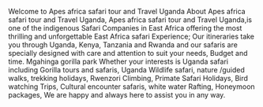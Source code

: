 
Welcome to Apes africa safari tour and Travel Uganda About Apes africa safari tour and Travel Uganda, Apes africa safari tour and Travel Uganda,is one of the indigenous Safari Companies in East Africa offering the most thrilling and unforgettable East Africa safari Experience; Our itineraries take you through Uganda, Kenya, Tanzania and Rwanda and our safaris are specially designed with care and attention to suit your needs, Budget and time. Mgahinga gorilla park Whether your interests is Uganda safari including Gorilla tours and safaris, Uganda Wildlife safari, nature /guided walks, trekking holidays, Rwenzori Climbing, Primate Safari Holidays, Bird watching Trips, Cultural encounter safaris, white water Rafting, Honeymoon packages, We are happy and always here to assist you in any way.
